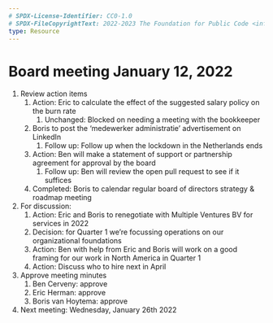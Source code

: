 ```yaml
---
# SPDX-License-Identifier: CC0-1.0
# SPDX-FileCopyrightText: 2022-2023 The Foundation for Public Code <info@publiccode.net>
type: Resource
---
```


# Board meeting January 12, 2022

1. Review action items
    1. Action: Eric to calculate the effect of the suggested salary policy on the burn rate
        1. Unchanged: Blocked on needing a meeting with the bookkeeper
    2. Boris to post the ‘medewerker administratie’ advertisement on LinkedIn
        1. Follow up: Follow up when the lockdown in the Netherlands ends
    3. Action: Ben will make a statement of support or partnership agreement for approval by the board
        1. Follow up: Ben will review the open pull request to see if it suffices
    4. Completed: Boris to calendar regular board of directors strategy & roadmap meeting
2. For discussion:
    1. Action: Eric and Boris to renegotiate with Multiple Ventures BV for services in 2022
    2. Decision: for Quarter 1 we’re focussing operations on our organizational foundations
    3. Action: Ben with help from Eric and Boris will work on a good framing for our work in North America in Quarter 1
    4. Action: Discuss who to hire next in April
3. Approve meeting minutes
    1. Ben Cerveny: approve
    2. Eric Herman: approve
    3. Boris van Hoytema: approve
4. Next meeting: Wednesday, January 26th 2022
